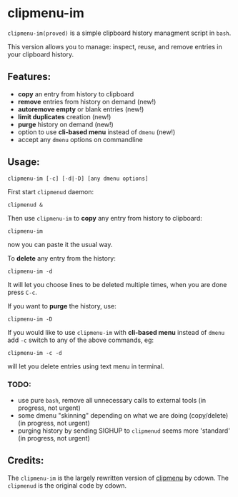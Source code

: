 # clipmenu-im

`clipmenu-im(proved)` is a simple clipboard history managment script in `bash`.

This version allows you to manage: inspect, reuse, and remove entries in your clipboard history.

## Features:

- **copy** an entry from history to clipboard
- **remove** entries from history on demand (new!)
- **autoremove empty** or blank entries (new!)
- **limit duplicates** creation (new!)
- **purge** history on demand (new!)
- option to use **cli-based menu** instead of `dmenu` (new!)
- accept any `dmenu` options on commandline 

## Usage:

    clipmenu-im [-c] [-d|-D] [any dmenu options]

First start `clipmenud` daemon:

    clipmenud &

Then use `clipmenu-im` to **copy** any entry from history to clipboard:

    clipmenu-im

now you can paste it the usual way.

To **delete** any entry from the history:

    clipmenu-im -d

It will let you choose lines to be deleted multiple times, when you are done press `C-c`.

If you want to **purge** the history, use:

    clipmenu-im -D

If you would like to use `clipmenu-im` with **cli-based menu** instead of `dmenu` add `-c` switch to any of the above commands, eg:

    clipmenu-im -c -d

will let you delete entries using text menu in terminal.

### TODO:

- use pure `bash`, remove all unnecessary calls to external tools (in progress, not urgent)
- some dmenu "skinning" depending on what we are doing (copy/delete) (in progress, not urgent)
- purging history by sending SIGHUP to `clipmenud` seems more 'standard' (in progress, not urgent)

## Credits:

The `clipmenu-im` is the largely rewritten version of [clipmenu](https://github.com/cdown/clipmenu) by cdown.
The `clipmenud` is the original code by cdown. 
